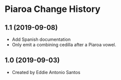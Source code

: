 Piaroa Change History
====================

1.1 (2019-09-08)
----------------
* Add Spanish documentation
* Only emit a combining cedilla after a Piaroa vowel.

1.0 (2019-09-03)
----------------
* Created by Eddie Antonio Santos
